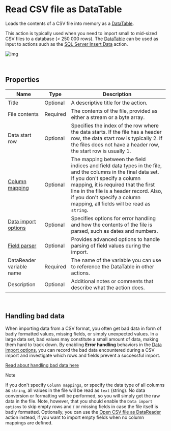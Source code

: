 # Read CSV file as DataTable

Loads the contents of a CSV file into memory as a [DataTable](https://learn.microsoft.com/en-us/dotnet/api/system.data.datatable).

This action is typically used when you need to import small to mid-sized CSV files to a database (< 250 000 rows). The [DataTable](https://learn.microsoft.com/en-us/dotnet/api/system.data.datatable) can be used as input to actions such as the [SQL Server Insert Data](../sql-server/insert-data.md) action.
<br/>

![img](https://profitbasedocs.blob.core.windows.net/flowimages/loadDT.png)

<br/>

## Properties

| Name                     | Type           | Description                                                                                          |
|--------------------------|----------------|------------------------------------------------------------------------------------------------------|
| Title                    | Optional       | A descriptive title for the action.                                                                  |
| File contents            | Required       | The contents of the file, provided as either a stream or a byte array.                              |
| Data start row           | Optional | Specifies the index of the row where the data starts. If the file has a header row, the data start row is typically 2. If the files does not have a header row, the start row is usually 1. |
| [Column mapping](configuration-properties/column-mapping.md) | Optional       | The mapping between the field indices and field data types in the file, and the columns in the final data set. If you don't specify a column mapping, it is required that the first line in the file is a header record. Also, if you don't specify a column mapping, all fields will be read as `string`. |
| [Data import options](configuration-properties/data-import-options.md)      | Optional       | Specifies options for error handling and how the contents of the file is parsed, such as dates and numbers. |
| [Field parser](configuration-properties/field-parser.md)             | Optional       | Provides advanced options to  handle parsing of field values during the import.                             |
| DataReader variable name | Required       | The name of the variable you can use to reference the DataTable in other actions.                   | 
| Description | Optional       | Additional notes or comments that describe what the action does. |

<br/>

## Handling bad data

When importing data from a CSV format, you often get bad data in form of badly formatted values, missing fields, or simply unexpected values.
In a large data set, bad values may constitute a small amount of data, making them hard to track down. 
By enabling **Error handling** behaviors in the [Data import options](configuration-properties/data-import-options.md), you can record the bad data encountered during a CSV import and investigate which rows and fields prevent a successful import.

[Read about handling bad data here](bad-data.md)

>[!NOTE]
> If you don't specify `Column mappings`, or specify the data type of all columns as `string`, all values in the file will be read as `text` (string). No data conversion or formatting will be performed, so you will simply get the raw data in the file. Note, however, that you should enable the `Data import options` to skip empty rows and / or missing fields in case the file itself is badly formatted. Optionally, you can use the [Open CSV file as DataReader](./open-csv-file-as-datareader.md) action instead, if you want to import empty fields when no column mappings are defined.